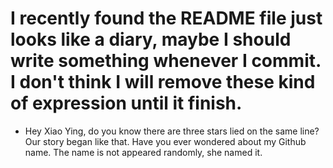 # I recently found the README file just looks like a diary, maybe I should write something whenever I commit. I don't think I will remove these kind of expression until it finish.

- Hey Xiao Ying, do you know there are three stars lied on the same line? Our story began like that. Have you ever wondered about my Github name. The name is not appeared randomly, she named it.
